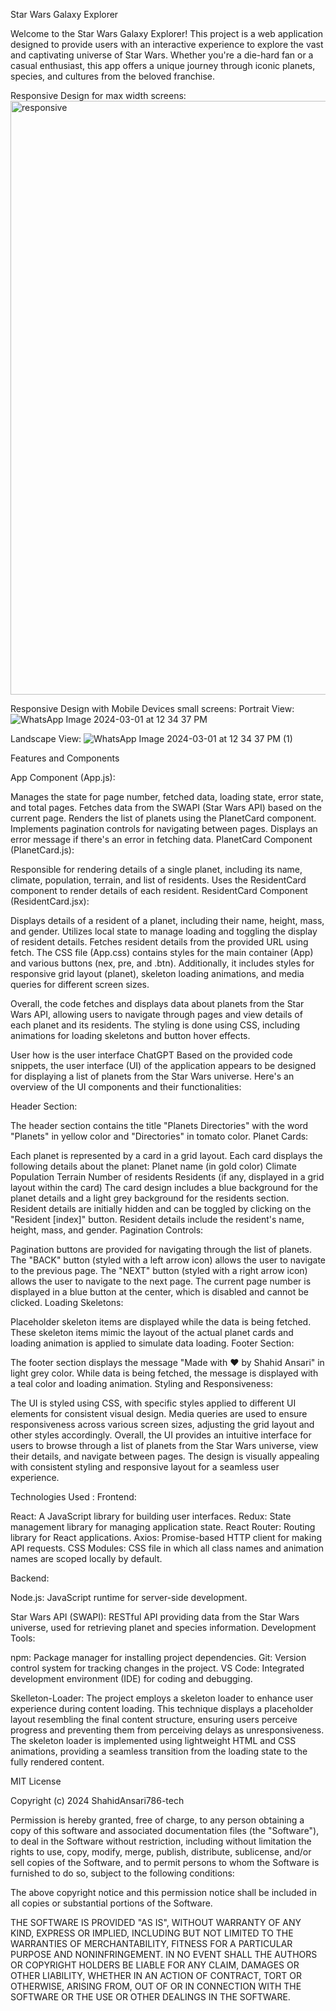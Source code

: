 
Star Wars Galaxy Explorer

Welcome to the Star Wars Galaxy Explorer! This project is a web application designed to provide users with an interactive experience to explore the vast and captivating universe of Star Wars. Whether you're a die-hard fan or a casual enthusiast, this app offers a unique journey through iconic planets, species, and cultures from the beloved franchise.

Responsive Design for max width screens:
<img width="950" alt="responsive" src="https://github.com/ShahidAnsari786-tech/react-frontend-swapi-challange/assets/64380206/544abce0-6860-4aa3-9964-7d04a70a6466">

Responsive Design with Mobile Devices small screens:
Portrait View:
![WhatsApp Image 2024-03-01 at 12 34 37 PM](https://github.com/ShahidAnsari786-tech/react-frontend-swapi-challange/assets/64380206/43095d93-413b-452b-a5fd-c3743ac937be)

Landscape View:
![WhatsApp Image 2024-03-01 at 12 34 37 PM (1)](https://github.com/ShahidAnsari786-tech/react-frontend-swapi-challange/assets/64380206/1fa4757f-c493-4e34-808d-473e79a63078)

Features and Components

App Component (App.js):

Manages the state for page number, fetched data, loading state, error state, and total pages.
Fetches data from the SWAPI (Star Wars API) based on the current page.
Renders the list of planets using the PlanetCard component.
Implements pagination controls for navigating between pages.
Displays an error message if there's an error in fetching data.
PlanetCard Component (PlanetCard.js):

Responsible for rendering details of a single planet, including its name, climate, population, terrain, and list of residents.
Uses the ResidentCard component to render details of each resident.
ResidentCard Component (ResidentCard.jsx):

Displays details of a resident of a planet, including their name, height, mass, and gender.
Utilizes local state to manage loading and toggling the display of resident details.
Fetches resident details from the provided URL using fetch.
The CSS file (App.css) contains styles for the main container (App) and various buttons (nex, pre, and .btn). Additionally, it includes styles for responsive grid layout (planet), skeleton loading animations, and media queries for different screen sizes.

Overall, the code fetches and displays data about planets from the Star Wars API, allowing users to navigate through pages and view details of each planet and its residents. The styling is done using CSS, including animations for loading skeletons and button hover effects.

User
how is the user interface 
ChatGPT
Based on the provided code snippets, the user interface (UI) of the application appears to be designed for displaying a list of planets from the Star Wars universe. Here's an overview of the UI components and their functionalities:

Header Section:

The header section contains the title "Planets Directories" with the word "Planets" in yellow color and "Directories" in tomato color.
Planet Cards:

Each planet is represented by a card in a grid layout.
Each card displays the following details about the planet:
Planet name (in gold color)
Climate
Population
Terrain
Number of residents
Residents (if any, displayed in a grid layout within the card)
The card design includes a blue background for the planet details and a light grey background for the residents section.
Resident details are initially hidden and can be toggled by clicking on the "Resident [index]" button.
Resident details include the resident's name, height, mass, and gender.
Pagination Controls:

Pagination buttons are provided for navigating through the list of planets.
The "BACK" button (styled with a left arrow icon) allows the user to navigate to the previous page.
The "NEXT" button (styled with a right arrow icon) allows the user to navigate to the next page.
The current page number is displayed in a blue button at the center, which is disabled and cannot be clicked.
Loading Skeletons:

Placeholder skeleton items are displayed while the data is being fetched.
These skeleton items mimic the layout of the actual planet cards and loading animation is applied to simulate data loading.
Footer Section:

The footer section displays the message "Made with ♥ by Shahid Ansari" in light grey color.
While data is being fetched, the message is displayed with a teal color and loading animation.
Styling and Responsiveness:

The UI is styled using CSS, with specific styles applied to different UI elements for consistent visual design.
Media queries are used to ensure responsiveness across various screen sizes, adjusting the grid layout and other styles accordingly.
Overall, the UI provides an intuitive interface for users to browse through a list of planets from the Star Wars universe, view their details, and navigate between pages. The design is visually appealing with consistent styling and responsive layout for a seamless user experience.

Technologies Used :
Frontend:

React: A JavaScript library for building user interfaces.
Redux: State management library for managing application state.
React Router: Routing library for React applications.
Axios: Promise-based HTTP client for making API requests.
CSS Modules: CSS file in which all class names and animation names are scoped locally by default.

Backend:

Node.js: JavaScript runtime for server-side development.

Star Wars API (SWAPI): RESTful API providing data from the Star Wars universe, used for retrieving planet and species information.
Development Tools:

npm: Package manager for installing project dependencies.
Git: Version control system for tracking changes in the project.
VS Code: Integrated development environment (IDE) for coding and debugging.

Skelleton-Loader:
The project employs a skeleton loader to enhance user experience during content loading. This technique displays a placeholder layout resembling the final content structure, ensuring users perceive progress and preventing them from perceiving delays as unresponsiveness. The skeleton loader is implemented using lightweight HTML and CSS animations, providing a seamless transition from the loading state to the fully rendered content.

MIT License

Copyright (c) 2024 ShahidAnsari786-tech

Permission is hereby granted, free of charge, to any person obtaining a copy
of this software and associated documentation files (the "Software"), to deal
in the Software without restriction, including without limitation the rights
to use, copy, modify, merge, publish, distribute, sublicense, and/or sell
copies of the Software, and to permit persons to whom the Software is
furnished to do so, subject to the following conditions:

The above copyright notice and this permission notice shall be included in all
copies or substantial portions of the Software.

THE SOFTWARE IS PROVIDED "AS IS", WITHOUT WARRANTY OF ANY KIND, EXPRESS OR
IMPLIED, INCLUDING BUT NOT LIMITED TO THE WARRANTIES OF MERCHANTABILITY,
FITNESS FOR A PARTICULAR PURPOSE AND NONINFRINGEMENT. IN NO EVENT SHALL THE
AUTHORS OR COPYRIGHT HOLDERS BE LIABLE FOR ANY CLAIM, DAMAGES OR OTHER
LIABILITY, WHETHER IN AN ACTION OF CONTRACT, TORT OR OTHERWISE, ARISING FROM,
OUT OF OR IN CONNECTION WITH THE SOFTWARE OR THE USE OR OTHER DEALINGS IN THE
SOFTWARE.
